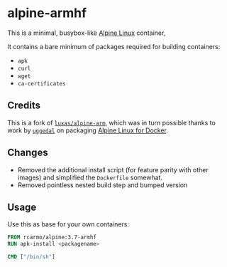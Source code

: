 # alpine-armhf

This is a minimal, busybox-like [Alpine Linux](http://alpinelinux.org/) container, 

It contains a bare minimum of packages required for building containers:

- `apk`
- `curl`
- `wget`
- `ca-certificates`

## Credits

This is a fork of [`luxas/alpine-arm`](https://github.com/luxas/alpine-arm), which was in turn possible thanks to work by [`uggedal`](https://github.com/uggedal) on packaging [Alpine Linux for Docker](https://github.com/uggedal/docker-alpine).

## Changes

* Removed the additional install script (for feature parity with other images) and simplified the `Dockerfile` somewhat.
* Removed pointless nested build step and bumped version

## Usage

Use this as base for your own containers:

```dockerfile
FROM rcarmo/alpine:3.7-armhf
RUN apk-install <packagename>

CMD ["/bin/sh"]
```
